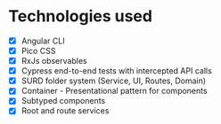 # Technologies used

- [x] Angular CLI
- [x] Pico CSS
- [x] RxJs observables
- [x] Cypress end-to-end tests with intercepted API calls
- [x] SURD folder system (Service, UI, Routes, Domain)
- [x] Container - Presentational pattern for components
- [x] Subtyped components
- [x] Root and route services
